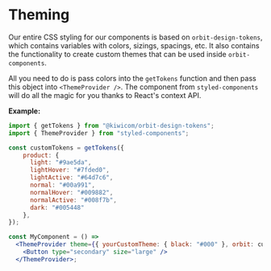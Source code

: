 # Theming
Our entire CSS styling for our components is based on `orbit-design-tokens`, which contains variables with colors, sizings, spacings, etc. It also contains the functionality to create custom themes that can be used inside `orbit-components`.

All you need to do is pass colors into the `getTokens` function and then pass this object into `<ThemeProvider />`. The component from `styled-components` will do all the magic for you thanks to React's context API.

**Example:**
```jsx
import { getTokens } from "@kiwicom/orbit-design-tokens"; 
import { ThemeProvider } from "styled-components";

const customTokens = getTokens({
    product: {
      light: "#9ae5da",
      lightHover: "#7fded0",
      lightActive: "#64d7c6",
      normal: "#00a991",
      normalHover: "#009882",
      normalActive: "#008f7b",
      dark: "#005448"
    },
});

const MyComponent = () => 
  <ThemeProvider theme={{ yourCustomTheme: { black: "#000" }, orbit: customTokens }}>
    <Button type="secondary" size="large" />
  </ThemeProvider>;
```
